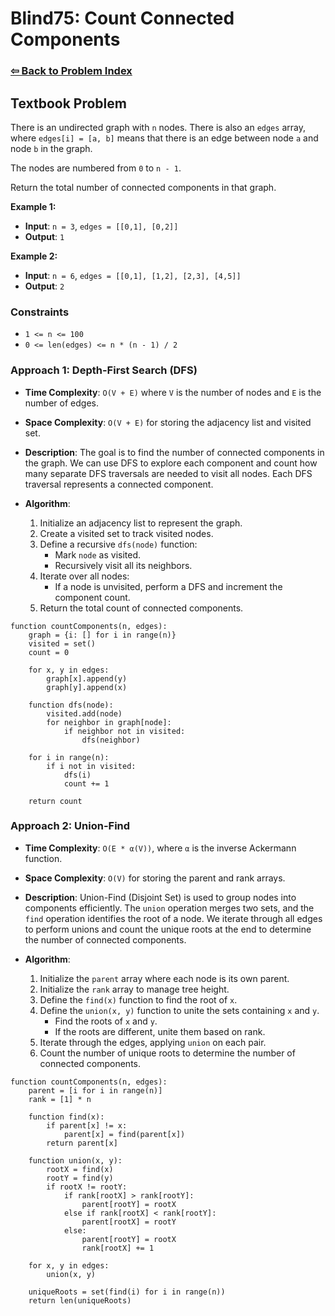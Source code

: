 # Blind75: Count Connected Components

### [⇦ Back to Problem Index](../../index.md)

## Textbook Problem

There is an undirected graph with `n` nodes. There is also an `edges` array, where `edges[i] = [a, b]` means that there is an edge between node `a` and node `b` in the graph.

The nodes are numbered from `0` to `n - 1`.

Return the total number of connected components in that graph.

**Example 1:**

-   **Input**: `n = 3`, `edges = [[0,1], [0,2]]`
-   **Output**: `1`

**Example 2:**

-   **Input**: `n = 6`, `edges = [[0,1], [1,2], [2,3], [4,5]]`
-   **Output**: `2`

### Constraints

-   `1 <= n <= 100`
-   `0 <= len(edges) <= n * (n - 1) / 2`

### Approach 1: Depth-First Search (DFS)

-   **Time Complexity**: `O(V + E)` where `V` is the number of nodes and `E` is the number of edges.
-   **Space Complexity**: `O(V + E)` for storing the adjacency list and visited set.
-   **Description**: The goal is to find the number of connected components in the graph. We can use DFS to explore each component and count how many separate DFS traversals are needed to visit all nodes. Each DFS traversal represents a connected component.
-   **Algorithm**:

    1.  Initialize an adjacency list to represent the graph.
    2.  Create a visited set to track visited nodes.
    3.  Define a recursive `dfs(node)` function:
        -   Mark `node` as visited.
        -   Recursively visit all its neighbors.
    4.  Iterate over all nodes:
        -   If a node is unvisited, perform a DFS and increment the component count.
    5.  Return the total count of connected components.

```pseudo
function countComponents(n, edges):
	graph = {i: [] for i in range(n)}
	visited = set()
	count = 0

	for x, y in edges:
		graph[x].append(y)
		graph[y].append(x)

	function dfs(node):
		visited.add(node)
		for neighbor in graph[node]:
			if neighbor not in visited:
				dfs(neighbor)

	for i in range(n):
		if i not in visited:
			dfs(i)
			count += 1

	return count
```

### Approach 2: Union-Find

-   **Time Complexity**: `O(E * α(V))`, where `α` is the inverse Ackermann function.
-   **Space Complexity**: `O(V)` for storing the parent and rank arrays.
-   **Description**: Union-Find (Disjoint Set) is used to group nodes into components efficiently. The `union` operation merges two sets, and the `find` operation identifies the root of a node. We iterate through all edges to perform unions and count the unique roots at the end to determine the number of connected components.
-   **Algorithm**:

    1.  Initialize the `parent` array where each node is its own parent.
    2.  Initialize the `rank` array to manage tree height.
    3.  Define the `find(x)` function to find the root of `x`.
    4.  Define the `union(x, y)` function to unite the sets containing `x` and `y`.
        -   Find the roots of `x` and `y`.
        -   If the roots are different, unite them based on rank.
    5.  Iterate through the edges, applying `union` on each pair.
    6.  Count the number of unique roots to determine the number of connected components.

```pseudo
function countComponents(n, edges):
	parent = [i for i in range(n)]
	rank = [1] * n

	function find(x):
		if parent[x] != x:
			parent[x] = find(parent[x])
		return parent[x]

	function union(x, y):
		rootX = find(x)
		rootY = find(y)
		if rootX != rootY:
			if rank[rootX] > rank[rootY]:
				parent[rootY] = rootX
			else if rank[rootX] < rank[rootY]:
				parent[rootX] = rootY
			else:
				parent[rootY] = rootX
				rank[rootX] += 1

	for x, y in edges:
		union(x, y)

	uniqueRoots = set(find(i) for i in range(n))
	return len(uniqueRoots)
```
